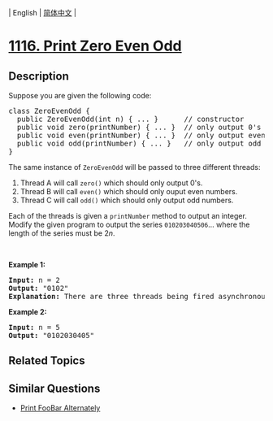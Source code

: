 
| English | [简体中文](README.md) |

# [1116. Print Zero Even Odd](https://leetcode-cn.com/problems/print-zero-even-odd/)

## Description

<p>Suppose you are given the following code:</p>

<pre>
class ZeroEvenOdd {
&nbsp; public ZeroEvenOdd(int n) { ... }&nbsp;     // constructor
  public void zero(printNumber) { ... }  // only output 0&#39;s
  public void even(printNumber) { ... }  // only output even numbers
  public void odd(printNumber) { ... }   // only output odd numbers
}
</pre>

<p>The same instance of <code>ZeroEvenOdd</code> will be passed to three different threads:</p>

<ol>
	<li>Thread A will call&nbsp;<code>zero()</code>&nbsp;which should only output 0&#39;s.</li>
	<li>Thread B will call&nbsp;<code>even()</code>&nbsp;which should only ouput even numbers.</li>
	<li>Thread C will call <code>odd()</code>&nbsp;which should only output odd numbers.</li>
</ol>

<p>Each of the threads is given a&nbsp;<code>printNumber</code> method to output&nbsp;an integer. Modify the given program to output the series&nbsp;<code>010203040506</code>... where the length of the series must be 2<em>n</em>.</p>

<p>&nbsp;</p>

<p><strong>Example 1:</strong></p>

<pre>
<b>Input:</b> n = 2
<b>Output:</b> &quot;0102&quot;
<strong>Explanation:</strong> There are three threads being fired asynchronously. One of them calls zero(), the other calls even(), and the last one calls odd(). &quot;0102&quot; is the correct output.
</pre>

<p><strong>Example 2:</strong></p>

<pre>
<b>Input:</b> n = 5
<b>Output:</b> &quot;0102030405&quot;
</pre>


## Related Topics



## Similar Questions

- [Print FooBar Alternately](../print-foobar-alternately/README_EN.md)
